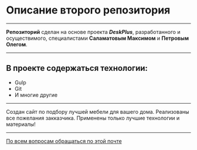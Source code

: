 # Описание второго репозитория
___
__Репозиторий__ сделан на основе проекта ___DeskPlus___, разработанного и осуществимого, специалистами __Саламатовым Максимом__ и __Петровым Олегом__.
___
## В проекте содержаться технологии:
* Gulp
* Git
* И многие другие
___
Создан сайт по подбору лучшей мебели для вашего дома. Реализованы все пожелания закказчика. Применены только лучшие технологии и материалы!
___


[По всем вопросам обращаться по этой почте](https://mail.google.com/mail/u/0/#inbox)